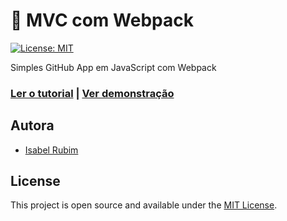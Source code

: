 # 🧮 MVC com Webpack

[![License: MIT](https://img.shields.io/badge/License-MIT-purple.svg)](https://opensource.org/licenses/MIT)

Simples GitHub App em JavaScript com Webpack

### [Ler o tutorial]() | [Ver demonstração]()

## Autora

- [Isabel Rubim](https://www.isarubim.com)

## License

This project is open source and available under the [MIT License](LICENSE).
